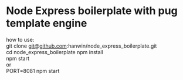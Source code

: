 # Node Express boilerplate with pug template engine


how to use:  
git clone git@github.com:hanwin/node_express_boilerplate.git  
cd node_express_boilerplate
npm install  
npm start  
or  
PORT=8081 npm start
